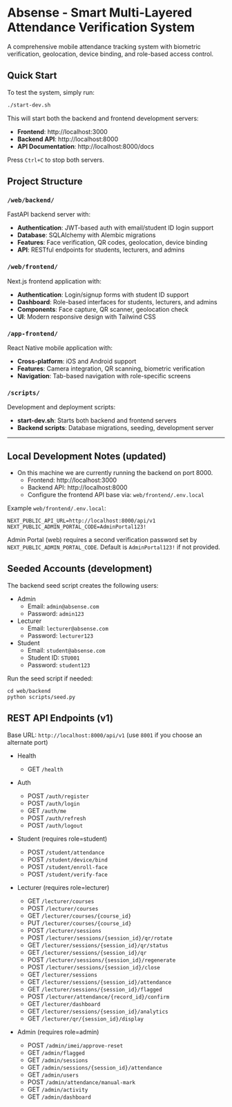 # Absense - Smart Multi-Layered Attendance Verification System

A comprehensive mobile attendance tracking system with biometric verification, geolocation, device binding, and role-based access control.

## Quick Start

To test the system, simply run:

```bash
./start-dev.sh
```

This will start both the backend and frontend development servers:
- **Frontend**: http://localhost:3000
- **Backend API**: http://localhost:8000
- **API Documentation**: http://localhost:8000/docs

Press `Ctrl+C` to stop both servers.

## Project Structure

### `/web/backend/`
FastAPI backend server with:
- **Authentication**: JWT-based auth with email/student ID login support
- **Database**: SQLAlchemy with Alembic migrations
- **Features**: Face verification, QR codes, geolocation, device binding
- **API**: RESTful endpoints for students, lecturers, and admins

### `/web/frontend/`
Next.js frontend application with:
- **Authentication**: Login/signup forms with student ID support
- **Dashboard**: Role-based interfaces for students, lecturers, and admins
- **Components**: Face capture, QR scanner, geolocation check
- **UI**: Modern responsive design with Tailwind CSS

### `/app-frontend/`
React Native mobile application with:
- **Cross-platform**: iOS and Android support
- **Features**: Camera integration, QR scanning, biometric verification
- **Navigation**: Tab-based navigation with role-specific screens

### `/scripts/`
Development and deployment scripts:
- **start-dev.sh**: Starts both backend and frontend servers
- **Backend scripts**: Database migrations, seeding, development server

---

## Local Development Notes (updated)

- On this machine we are currently running the backend on port 8000.
  - Frontend: http://localhost:3000
  - Backend API: http://localhost:8000
  - Configure the frontend API base via: `web/frontend/.env.local`

Example `web/frontend/.env.local`:

```
NEXT_PUBLIC_API_URL=http://localhost:8000/api/v1
NEXT_PUBLIC_ADMIN_PORTAL_CODE=AdminPortal123!
```

Admin Portal (web) requires a second verification password set by `NEXT_PUBLIC_ADMIN_PORTAL_CODE`. Default is `AdminPortal123!` if not provided.

## Seeded Accounts (development)

The backend seed script creates the following users:

- Admin
  - Email: `admin@absense.com`
  - Password: `admin123`
- Lecturer
  - Email: `lecturer@absense.com`
  - Password: `lecturer123`
- Student
  - Email: `student@absense.com`
  - Student ID: `STU001`
  - Password: `student123`

Run the seed script if needed:

```
cd web/backend
python scripts/seed.py
```

## REST API Endpoints (v1)

Base URL: `http://localhost:8000/api/v1` (use `8001` if you choose an alternate port)

- Health
  - GET `/health`

- Auth
  - POST `/auth/register`
  - POST `/auth/login`
  - GET `/auth/me`
  - POST `/auth/refresh`
  - POST `/auth/logout`

- Student (requires role=student)
  - POST `/student/attendance`
  - POST `/student/device/bind`
  - POST `/student/enroll-face`
  - POST `/student/verify-face`

- Lecturer (requires role=lecturer)
  - GET `/lecturer/courses`
  - POST `/lecturer/courses`
  - GET `/lecturer/courses/{course_id}`
  - PUT `/lecturer/courses/{course_id}`
  - POST `/lecturer/sessions`
  - POST `/lecturer/sessions/{session_id}/qr/rotate`
  - GET `/lecturer/sessions/{session_id}/qr/status`
  - GET `/lecturer/sessions/{session_id}/qr`
  - POST `/lecturer/sessions/{session_id}/regenerate`
  - POST `/lecturer/sessions/{session_id}/close`
  - GET `/lecturer/sessions`
  - GET `/lecturer/sessions/{session_id}/attendance`
  - GET `/lecturer/sessions/{session_id}/flagged`
  - POST `/lecturer/attendance/{record_id}/confirm`
  - GET `/lecturer/dashboard`
  - GET `/lecturer/sessions/{session_id}/analytics`
  - GET `/lecturer/qr/{session_id}/display`

- Admin (requires role=admin)
  - POST `/admin/imei/approve-reset`
  - GET `/admin/flagged`
  - GET `/admin/sessions`
  - GET `/admin/sessions/{session_id}/attendance`
  - GET `/admin/users`
  - POST `/admin/attendance/manual-mark`
  - GET `/admin/activity`
  - GET `/admin/dashboard`
